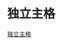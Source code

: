 # 独立主格
[独立主格](https://www.bilibili.com/video/BV1XY411J7aG?p=7&vd_source=a31fe6f534758f0c32d7f38215afcc7a)